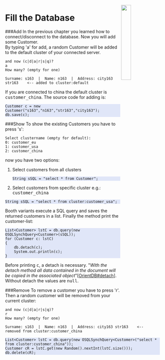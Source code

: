 <a><img align="right" width="25%" src="https://github.com/pilleatus/orientdb-tutorial-distributed-database/blob/master/gitbook/images/add_customer.png?raw=true"/></a>


# Fill the Database
###Add
In the previous chapter you learned how to connect/disconnect to the database. Now you will add some Customer.<br/>
By typing 'a' for add, a random Customer will be added to the default cluster of your connected server.

    and now (c|d|a|r|s|q)?
    a
    How many? (empty for one)
    
    Surname: s163  |  Name: n163  |  Address: city163 str163    <-- added to cluster:default
    
If you are connected to china the default cluster is <TT>customer_china</TT>. The source code for adding is:

<pre style="background-color:#E0E6F8"><code>Customer c = new Customer("s163","n163","str163","city163");
db.save(c);	
</code></pre>

###Show
To show the existing Customers you have to press 's':

    Select clustername (empty for default):
    0: customer_eu
    1: customer_usa
    2: customer_china
 
now you have two options:

1. Select customers from all clusters

    <pre style="background-color:#E0E6F8"><code>String sSQL = "select * from Customer";</code></pre>
  
1. Select customers from specific cluster e.g.: <TT>customer_china</TT>

 <pre style="background-color:#E0E6F8"><code>String sSQL = "select * from cluster:customer_usa";</code></pre>

Booth variants execute a SQL query and saves the returned customers in a list. Finally the method print the customer-list: 

<pre style="background-color:#E0E6F8"><code>List&lt;Customer&gt; lstC = db.query(new OSQLSynchQuery&lt;Customer&gt;(sSQL));
for (Customer c: lstC) 
{
    db.detach(c);
    System.out.println(c);
}
</code></pre>
  
Before printing <tt>c</tt>, a detach is necessary. "*With the detach method all data contained in the document will be copied in the associated object*"[[OrientDB#detach](http://orientdb.com/docs/last/Object-Database.html#detach)]. Without detach the values are <tt>null</tt>.

###Remove
To remove a customer you have to press 'r'. Then a random customer will be removed from your current cluster:

    and now (c|d|a|r|s|q)?
    r
    How many? (empty for one)
    
    Surname: s163  |  Name: n163  |  Address: city163 str163    <-- removed from cluster:customer_china


<pre style="background-color:#E0E6F8"><code>List&lt;Customer&gt; lstC = db.query(new OSQLSynchQuery&lt;Customer&gt;("select * from cluster:customer_china"));
Customer cR = lstC.get(new Random().nextInt(lstC.size()));
db.delete(cR);
</code></pre>



